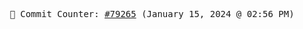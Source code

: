 <p align="center">
    <samp>
        📮 Commit Counter: <a href="https://github.com/Javascript-void0/Javascript-void0/commits/main">#79265</a> (January 15, 2024 @ 02:56 PM)
    </samp>
</p>